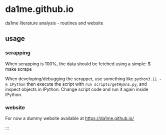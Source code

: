 # da1me.github.io
da1me literature analysis - routines and website

## usage

### scrapping
When scrapping is 100%, the data should be fetched using a simple:
    $ make scrape

When developing/debugging the scrapper, use something like `python3.11 -m IPython` then execute the script with `run scripts/getHymns.py`, and inspect objects in IPython. Change script code and run it again inside IPython.

### website
For now a dummy website available at https://da1me.github.io/

:::
